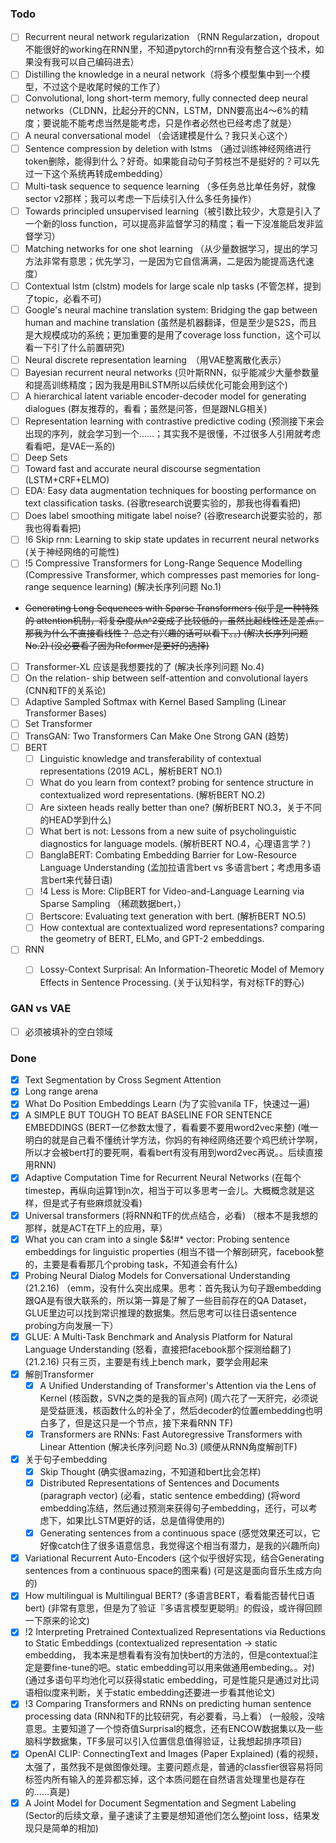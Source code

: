 ### Todo

- [ ] Recurrent neural network regularization （RNN Regularzation，dropout不能很好的working在RNN里，不知道pytorch的rnn有没有整合这个技术，如果没有我可以自己编码进去）
- [ ] Distilling the knowledge in a neural network（将多个模型集中到一个模型，不过这个是收尾时候的工作了）
- [ ] Convolutional, long short-term memory, fully connected deep neural networks（CLDNN，比起分开的CNN，LSTM，DNN要高出4～6%的精度；要说能不能考虑当然是能考虑，只是作者必然也已经考虑了就是）
- [ ] A neural conversational model （会话建模是什么？我只关心这个）
- [ ] Sentence compression by deletion with lstms （通过训练神经网络进行token删除，能得到什么？好奇。如果能自动句子剪枝岂不是挺好的？可以先过一下这个系统再转成embedding）
- [ ] Multi-task sequence to sequence learning （多任务总比单任务好，就像sector v2那样；我可以考虑一下后续引入什么多任务操作）
- [ ] Towards principled unsupervised learning（被引数比较少，大意是引入了一个新的loss function，可以提高非监督学习的精度；看一下没准能启发非监督学习）
- [ ] Matching networks for one shot learning （从少量数据学习，提出的学习方法非常有意思；优先学习，一是因为它自信满满，二是因为能提高迭代速度）
- [ ] Contextual lstm (clstm) models for large scale nlp tasks (不管怎样，提到了topic，必看不可)
- [ ] Google's neural machine translation system: Bridging the gap between human and machine translation (虽然是机器翻译，但是至少是S2S，而且是大规模成功的系统；更加重要的是用了coverage loss function，这个可以看一下引了什么前置研究)
- [ ] Neural discrete representation learning　（用VAE整离散化表示）
- [ ] Bayesian recurrent neural networks (贝叶斯RNN，似乎能减少大量参数量和提高训练精度；因为我是用BiLSTM所以后续优化可能会用到这个)
- [ ] A hierarchical latent variable encoder-decoder model for generating dialogues (群友推荐的，看看；虽然是问答，但是跟NLG相关)
- [ ] Representation learning with contrastive predictive coding (预测接下来会出现的序列，就会学习到一个……；其实我不是很懂，不过很多人引用就考虑看看吧，是VAE一系的)
- [ ] Deep Sets
- [ ] Toward fast and accurate neural discourse segmentation (LSTM+CRF+ELMO)
- [ ] EDA: Easy data augmentation techniques for boosting performance on text classification tasks. (谷歌research说要实验的，那我也得看看把)
- [ ] Does label smoothing mitigate label noise? (谷歌research说要实验的，那我也得看看把)
- [ ] !6 Skip rnn: Learning to skip state updates in recurrent neural networks (关于神经网络的可能性)
- [ ] !5 Compressive Transformers for Long-Range Sequence Modelling (Compressive Transformer, which compresses past memories for long-range sequence learning) (解决长序列问题 No.1)
- ~~Generating Long Sequences with Sparse Transformers (似乎是一种特殊的 attention机制，将复杂度从n^2变成了比较低的，虽然比起线性还是差点。那我为什么不直接看线性？ 总之有兴趣的话可以看下。。) (解决长序列问题 No.2) (没必要看了因为Reformer是更好的选择)~~
- [ ] Transformer-XL 应该是我想要找的了 (解决长序列问题 No.4)
- [ ] On the relation- ship between self-attention and convolutional layers (CNN和TF的关系论)
- [ ] Adaptive Sampled Softmax with Kernel Based Sampling (Linear Transformer Bases)
- [ ] Set Transformer
- [ ] TransGAN: Two Transformers Can Make One Strong GAN (趋势)
- [ ] BERT
  - [ ] Linguistic knowledge and transferability of contextual representations (2019 ACL，解析BERT NO.1)
  - [ ] What do you learn from context? probing for sentence structure in contextualized word representations. (解析BERT NO.2)
  - [ ] Are sixteen heads really better than one? (解析BERT NO.3，关于不同的HEAD学到什么)
  - [ ] What bert is not: Lessons from a new suite of psycholinguistic diagnostics for language models. (解析BERT NO.4，心理语言学？)
  - [ ] BanglaBERT: Combating Embedding Barrier for Low-Resource Language Understanding (孟加拉语言bert vs 多语言bert；考虑用多语言bert来代替日语)
  - [ ] !4 Less is More: ClipBERT for Video-and-Language Learning via Sparse Sampling （稀疏数据bert，）
  - [ ] Bertscore: Evaluating text generation with bert. (解析BERT NO.5)
  - [ ] How contextual are contextualized word representations? comparing the geometry of BERT, ELMo, and GPT-2 embeddings.
- [ ] RNN 
  - [ ] Lossy-Context Surprisal: An Information-Theoretic Model of Memory Effects in Sentence Processing. (关于认知科学，有对标TF的野心)


### GAN vs VAE

- [ ] 必须被填补的空白领域


### Done

- [X] Text Segmentation by Cross Segment Attention 
- [X] Long range arena
- [X] What Do Position Embeddings Learn (为了实验vanila TF，快速过一遍)
- [X] A SIMPLE BUT TOUGH TO BEAT BASELINE FOR SENTENCE EMBEDDINGS (BERT一亿参数太慢了，看看要不要用word2vec来整) (唯一明白的就是自己看不懂统计学方法，你妈的有神经网络还要个鸡巴统计学啊，所以才会被bert打的要死啊，看看bert有没有用到word2vec再说。。后续直接用RNN)
- [X] Adaptive Computation Time for Recurrent Neural Networks (在每个timestep，再纵向运算1到n次，相当于可以多思考一会儿。大概概念就是这样，但是式子有些麻烦就没看)
- [X] Universal transformers (将RNN和TF的优点结合，必看) （根本不是我想的那样，就是ACT在TF上的应用，草）
- [X] What you can cram into a single $&!#* vector: Probing sentence embeddings for linguistic properties (相当不错一个解剖研究，facebook整的，主要是看看那几个probing task，不知道会有什么)
- [X] Probing Neural Dialog Models for Conversational Understanding (21.2.16) （emm，没有什么突出成果。思考：首先我认为句子跟embedding跟QA是有很大联系的，所以第一算是了解了一些目前存在的QA Dataset，GLUE里边可以找到常识推理的数据集。然后思考可以往日语sentence probing方向发展一下）
- [X] GLUE: A Multi-Task Benchmark and Analysis Platform for Natural Language Understanding (怒看，直接把facebook那个探测给翻了) (21.2.16) 只有三页，主要是有线上bench mark，要学会用起来
- [X] 解剖Transformer
  - [X] A Unified Understanding of Transformer's Attention via the Lens of Kernel (核函数，SVN之类的是我的盲点阿) (周六花了一天肝完，必须说是受益匪浅，核函数什么的补全了，然后decoder的位置embedding也明白多了，但是这只是一个节点，接下来看RNN TF)
  - [X] Transformers are RNNs: Fast Autoregressive Transformers with Linear Attention (解决长序列问题 No.3) (顺便从RNN角度解剖TF)
- [X] 关于句子embedding
  - [X] Skip Thought (确实很amazing，不知道和bert比会怎样)
  - [X] Distributed Representations of Sentences and Documents (paragraph vector) (必看，static sentence embedding) (将word embedding冻结，然后通过预测来获得句子embedding，还行，可以考虑下，如果比LSTM更好的话，总是值得使用的)
  - [X] Generating sentences from a continuous space (感觉效果还可以，它好像catch住了很多语意信息，我觉得这个相当有潜力，是我的兴趣所向)
- [X] Variational Recurrent Auto-Encoders (这个似乎很好实现，结合Generating sentences from a continuous space的图来看) (可是这是面向音乐生成方向的)
- [X] How multilingual is Multilingual BERT? (多语言BERT，看看能否替代日语bert) (非常有意思，但是为了验证『多语言模型更聪明』的假设，或许得回顾一下原来的论文)
- [X] !2 Interpreting Pretrained Contextualized Representations via Reductions to Static Embeddings (contextualized representation -> static embedding， 我本来是想看看有没有加快bert的方法的，但是contextual注定是要fine-tune的吧。static embedding可以用来做通用embeding。。对) (通过多语句平均池化可以获得static embedding，可是性能只是通过对比词语相似度来判断，关于static embedding还要进一步看其他论文)
- [X] !3 Comparing Transformers and RNNs on predicting human sentence processing data (RNN和TF的比较研究，有必要看，马上看） (一般般，没啥意思。主要知道了一个惊奇值Surprisal的概念，还有ENCOW数据集以及一些脑科学数据集，TF多层可以引入位置信息值得验证，让我想起排序项目)
- [X] OpenAI CLIP: ConnectingText and Images (Paper Explained) (看的视频，太强了，虽然我不是做图像处理。主要问题点是，普通的classfier很容易将同标签内所有输入的差异都忘掉，这个本质问题在自然语言处理里也是存在的……真是)
- [X] A Joint Model for Document Segmentation and Segment Labeling (Sector的后续文章，量子速读了主要是想知道他们怎么整joint loss，结果发现只是简单的相加)
